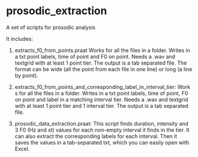 # prosodic_extraction
A set of scripts for prosodic analysis

It includes:

1. extracts_f0_from_points.praat Works for all the files in a folder. Writes in a txt point labels, time of point and F0 on point.&nbsp;Needs a .wav and textgrid with at least 1 point tier. The output is a tab separated file. The format can be wide (all the point from each file in one line) or long (a line by point).

2. extracts_f0_from_points_and_corresponding_label_in_interval_tier</a>:&nbsp;Works for all the files in a folder. Writes in a txt point labels, time of point,&nbsp;F0 on point and label in a matching interval tier.&nbsp;Needs a .wav and textgrid with at least 1 point tier and 1 interval tier. The output is a tab separated file.

3. prosodic_data_extraction.praat: This script finds duration, intensity and 3 F0 (Hz and st) values for each non-empty interval it finds in the tier. It can also extract the corresponding labels for each interval. Then it saves the values in a tab-separated txt, which you can easily open with Excel.

